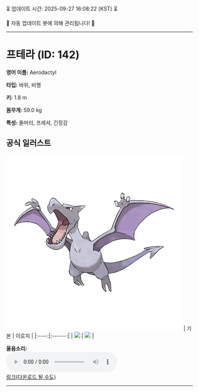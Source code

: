 
⏳ 업데이트 시간: 2025-09-27 16:08:22 (KST) ⏳

🤖 자동 업데이트 봇에 의해 관리됩니다! 🤖

---

# 프테라 (ID: 142)
**영어 이름:** Aerodactyl

**타입:** 바위, 비행

**키:** 1.8 m

**몸무게:** 59.0 kg

**특성:** 돌머리, 프레셔, 긴장감

## 공식 일러스트
![](https://raw.githubusercontent.com/PokeAPI/sprites/master/sprites/pokemon/other/official-artwork/142.png)
| 기본 | 이로치 |
|:----:|:------:|
| <img src="http://play.pokemonshowdown.com/sprites/ani/aerodactyl.gif" width="200"> | <img src="http://play.pokemonshowdown.com/sprites/ani-shiny/aerodactyl.gif" width="200"> |

**울음소리:**<br><audio controls src="https://raw.githubusercontent.com/PokeAPI/cries/main/cries/pokemon/latest/142.ogg"></audio><br> [링크(다운로드 될 수도)](https://raw.githubusercontent.com/PokeAPI/cries/main/cries/pokemon/latest/142.ogg)


---
